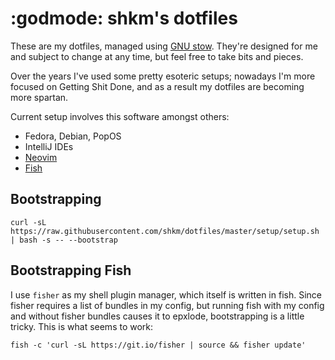 # :godmode: shkm's dotfiles

These are my dotfiles, managed using [GNU stow](https://www.gnu.org/software/stow/). They're designed for me and subject to change at any time, but feel free to take bits and pieces.

Over the years I've used some pretty esoteric setups; nowadays I'm more focused on Getting Shit Done, and as a result my dotfiles are becoming more spartan.


Current setup involves this software amongst others:

- Fedora, Debian, PopOS
- IntelliJ IDEs
- [Neovim](https://neovim.io/)
- [Fish](https://fishshell.com/)

## Bootstrapping
```
curl -sL https://raw.githubusercontent.com/shkm/dotfiles/master/setup/setup.sh | bash -s -- --bootstrap
```

## Bootstrapping Fish

I use `fisher` as my shell plugin manager, which itself is written in fish. Since fisher requires a list of bundles in my config, but running fish with my config and without fisher bundles causes it to epxlode, bootstrapping is a little tricky. This is what seems to work:

```
fish -c 'curl -sL https://git.io/fisher | source && fisher update'
```
